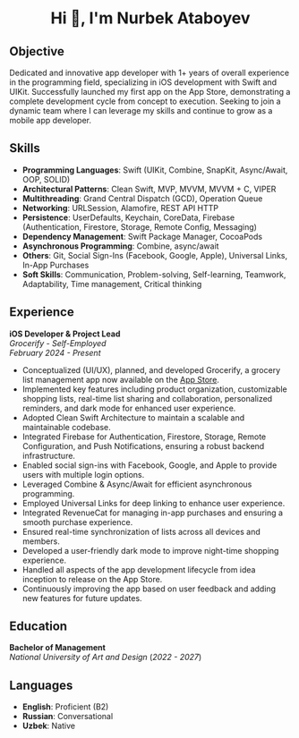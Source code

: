 <h1 align="center">Hi 👋, I'm Nurbek Ataboyev</h1>

## Objective

Dedicated and innovative app developer with 1+ years of overall experience in the programming field, specializing in iOS development with Swift and UIKit. Successfully launched my first app on the App Store, demonstrating a complete development cycle from concept to execution. Seeking to join a dynamic team where I can leverage my skills and continue to grow as a mobile app developer.

## Skills

- **Programming Languages**: Swift (UIKit, Combine, SnapKit, Async/Await, OOP, SOLID)
- **Architectural Patterns**: Clean Swift, MVP, MVVM, MVVM + C, VIPER
- **Multithreading**: Grand Central Dispatch (GCD), Operation Queue
- **Networking**: URLSession, Alamofire, REST API HTTP
- **Persistence**: UserDefaults, Keychain, CoreData, Firebase (Authentication, Firestore, Storage, Remote Config, Messaging)
- **Dependency Management**: Swift Package Manager, CocoaPods
- **Asynchronous Programming**: Combine, async/await
- **Others**: Git, Social Sign-Ins (Facebook, Google, Apple), Universal Links, In-App Purchases
- **Soft Skills**: Communication, Problem-solving, Self-learning, Teamwork, Adaptability, Time management, Critical thinking

## Experience

**iOS Developer & Project Lead**  
*Grocerify - Self-Employed*  
_February 2024 - Present_

- Conceptualized (UI/UX), planned, and developed Grocerify, a grocery list management app now available on the [App Store](https://apps.apple.com/app/grocerify/id6505025905).
- Implemented key features including product organization, customizable shopping lists, real-time list sharing and collaboration, personalized reminders, and dark mode for enhanced user experience.
- Adopted Clean Swift Architecture to maintain a scalable and maintainable codebase.
- Integrated Firebase for Authentication, Firestore, Storage, Remote Configuration, and Push Notifications, ensuring a robust backend infrastructure.
- Enabled social sign-ins with Facebook, Google, and Apple to provide users with multiple login options.
- Leveraged Combine & Async/Await for efficient asynchronous programming.
- Employed Universal Links for deep linking to enhance user experience.
- Integrated RevenueCat for managing in-app purchases and ensuring a smooth purchase experience.
- Ensured real-time synchronization of lists across all devices and members.
- Developed a user-friendly dark mode to improve night-time shopping experience.
- Handled all aspects of the app development lifecycle from idea inception to release on the App Store.
- Continuously improving the app based on user feedback and adding new features for future updates.

## Education

**Bachelor of Management**  
_National University of Art and Design_  (_2022 - 2027_)

## Languages

- **English**: Proficient (B2)
- **Russian**: Conversational
- **Uzbek**: Native
